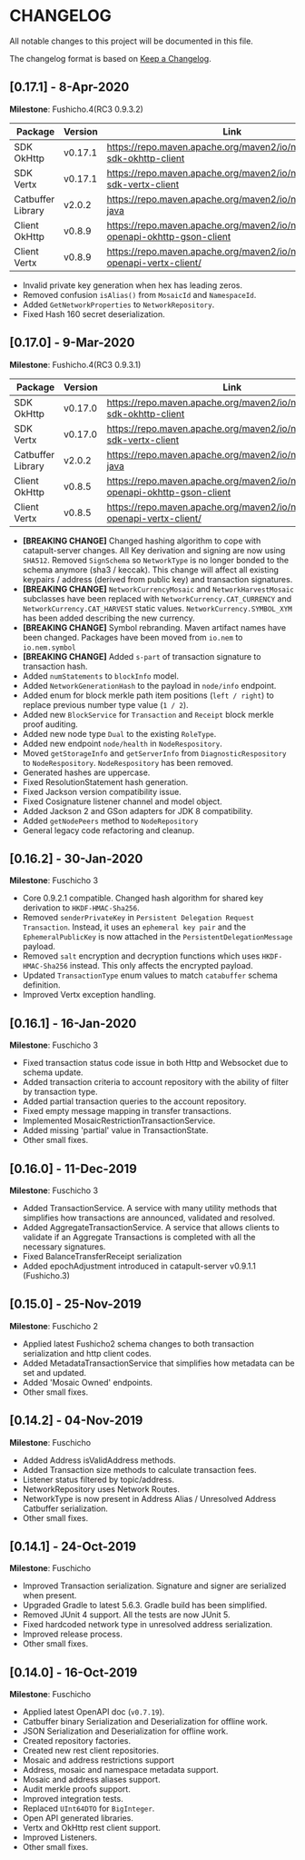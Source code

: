 # CHANGELOG
All notable changes to this project will be documented in this file.

The changelog format is based on [Keep a Changelog](https://keepachangelog.com/en/1.0.0/).

## [0.17.1] - 8-Apr-2020    

**Milestone**: Fushicho.4(RC3 0.9.3.2)

 Package  | Version  | Link
---|---|---
SDK OkHttp| v0.17.1 | https://repo.maven.apache.org/maven2/io/nem/symbol-sdk-okhttp-client
SDK Vertx| v0.17.1 | https://repo.maven.apache.org/maven2/io/nem/symbol-sdk-vertx-client
Catbuffer Library| v2.0.2 | https://repo.maven.apache.org/maven2/io/nem/catbuffer-java
Client OkHttp | v0.8.9  | https://repo.maven.apache.org/maven2/io/nem/symbol-openapi-okhttp-gson-client
Client Vertx | v0.8.9  | https://repo.maven.apache.org/maven2/io/nem/symbol-openapi-vertx-client/

- Invalid private key generation when hex has leading zeros.
- Removed confusion `isAlias()` from `MosaicId` and `NamespaceId`.
- Added `GetNetworkProperties` to `NetworkRepository`.
- Fixed Hash 160 secret deserialization.

## [0.17.0] - 9-Mar-2020    

**Milestone**: Fushicho.4(RC3 0.9.3.1)

 Package  | Version  | Link
---|---|---
SDK OkHttp| v0.17.0 | https://repo.maven.apache.org/maven2/io/nem/symbol-sdk-okhttp-client
SDK Vertx| v0.17.0 | https://repo.maven.apache.org/maven2/io/nem/symbol-sdk-vertx-client
Catbuffer Library| v2.0.2 | https://repo.maven.apache.org/maven2/io/nem/catbuffer-java
Client OkHttp | v0.8.5  | https://repo.maven.apache.org/maven2/io/nem/symbol-openapi-okhttp-gson-client
Client Vertx | v0.8.5  | https://repo.maven.apache.org/maven2/io/nem/symbol-openapi-vertx-client/

- **[BREAKING CHANGE]** Changed hashing algorithm to cope with catapult-server changes. All Key derivation and signing are now using `SHA512`. Removed `SignSchema` so `NetworkType` is no longer bonded to the schema anymore (sha3 / keccak). This change will affect all existing keypairs / address (derived from public key) and transaction signatures.
- **[BREAKING CHANGE]** `NetworkCurrencyMosaic` and `NetworkHarvestMosaic` subclasses have been replaced with `NetworkCurrency.CAT_CURRENCY` and `NetworkCurrency.CAT_HARVEST` static values. `NetworkCurrency.SYMBOL_XYM` has been added describing the new currency.
- **[BREAKING CHANGE]** Symbol rebranding. Maven artifact names have been changed. Packages have been moved from `io.nem` to `io.nem.symbol`
- **[BREAKING CHANGE]** Added `s-part` of transaction signature to transaction hash.
- Added `numStatements` to `blockInfo` model.
- Added `NetworkGenerationHash` to the payload in `node/info` endpoint.
- Added enum for block merkle path item positions (`left / right`) to replace previous number type value (`1 / 2`).
- Added new `BlockService` for `Transaction` and `Receipt` block merkle proof auditing.
- Added new node type `Dual` to the existing `RoleType`.
- Added new endpoint `node/health` in `NodeRespository`.
- Moved `getStorageInfo` and `getServerInfo` from `DiagnosticRespository` to `NodeRespository`. `NodeRespository` has been removed.
- Generated hashes are uppercase.
- Fixed ResolutionStatement hash generation.
- Fixed Jackson version compatibility issue.
- Fixed Cosignature listener channel and model object.
- Added Jackson 2 and GSon adapters for JDK 8 compatibility.
- Added `getNodePeers` method to `NodeRepository`
- General legacy code refactoring and cleanup.

## [0.16.2] - 30-Jan-2020

**Milestone**: Fuschicho 3

- Core 0.9.2.1 compatible. Changed hash algorithm for shared key derivation to `HKDF-HMAC-Sha256`.
- Removed `senderPrivateKey` in `Persistent Delegation Request Transaction`. Instead, it uses an `ephemeral key pair` and the `EphemeralPublicKey` is now attached in the `PersistentDelegationMessage` payload.
- Removed `salt` encryption and decryption functions which uses `HKDF-HMAC-Sha256` instead. This only affects the encrypted payload.
- Updated `TransactionType` enum values to match `catabuffer` schema definition.
- Improved Vertx exception handling.

## [0.16.1] - 16-Jan-2020

**Milestone**: Fuschicho 3

- Fixed transaction status code issue in both Http and Websocket due to schema update.
- Added transaction criteria to account repository with the ability of filter by transaction type.
- Added partial transaction queries to the account repository. 
- Fixed empty message mapping in transfer transactions.
- Implemented MosaicRestrictionTransactionService.
- Added missing 'partial' value in TransactionState.
- Other small fixes.

## [0.16.0] - 11-Dec-2019

**Milestone**: Fuschicho 3

- Added TransactionService. A service with many utility methods that simplifies how transactions are announced, validated and resolved.
- Added AggregateTransactionService. A service that allows clients to validate if an Aggregate Transactions is completed with all the necessary signatures.
- Fixed BalanceTransferReceipt serialization
- Added epochAdjustment introduced in catapult-server v0.9.1.1 (Fushicho.3)

## [0.15.0] - 25-Nov-2019

**Milestone**: Fuschicho 2

- Applied latest Fushicho2 schema changes to both transaction serialization and http client codes.
- Added MetadataTransactionService that simplifies how metadata can be set and updated.
- Added 'Mosaic Owned' endpoints.
- Other small fixes.

## [0.14.2] - 04-Nov-2019

**Milestone**: Fuschicho

- Added Address isValidAddress methods.
- Added Transaction size methods to calculate transaction fees.
- Listener status filtered by topic/address.
- NetworkRepository uses Network Routes.
- NetworkType is now present in Address Alias / Unresolved Address Catbuffer serialization.
- Other small fixes.

## [0.14.1] - 24-Oct-2019

**Milestone**: Fuschicho

- Improved Transaction serialization. Signature and signer are serialized when present.
- Upgraded Gradle to latest 5.6.3. Gradle build has been simplified.
- Removed JUnit 4 support. All the tests are now JUnit 5.
- Fixed hardcoded network type in unresolved address serialization.
- Improved release process.
- Other small fixes.

## [0.14.0] - 16-Oct-2019

**Milestone**: Fuschicho

- Applied latest OpenAPI doc (`v0.7.19`).
- Catbuffer binary Serialization and Deserialization for offline work.
- JSON Serialization and Deserialization for offline work.
- Created repository factories.
- Created new rest client repositories.
- Mosaic and address restrictions support
- Address, mosaic and namespace metadata support.
- Mosaic and address aliases support.
- Audit merkle proofs support.
- Improved integration tests.
- Replaced `UInt64DTO` for `BigInteger`.
- Open API generated libraries.
- Vertx and OkHttp rest client support.
- Improved Listeners.
- Other small fixes.


